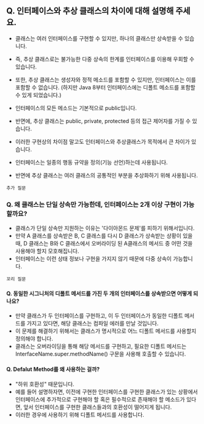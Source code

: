 ## **Q. 인터페이스와 추상 클래스의 차이에 대해 설명해 주세요.**

- 클래스는 여러 인터페이스를 구현할 수 있지만, 하나의 클래스만 상속받을 수 있습니다. 
- 즉, 추상 클래스로는 불가능한 다중 상속의 한계를 인터페이스를 이용해 우회할 수 있습니다. 
- 또한, 추상 클래스는 생성자와 정적 메소드를 포함할 수 있지만, 인터페이스는 이를 포함할 수 없습니다. (하지만 Java 8부터 인터페이스에는 디폴트 메소드를 포함할 수 있게 되었습니다.)
- 인터페이스의 모든 메소드는 기본적으로 public입니다. 
- 반면에, 추상 클래스는 public, private, protected 등의 접근 제어자를 가질 수 있습니다.

- 이러한 구현상의 차이점 말고도 인터페이스와 추상클래스가 목적에서 큰 차이가 있습니다. 
- 인터페이스는 일종의 행동 규약을 정의(기능 선언)하는데 사용됩니다. 
- 반면에 추상 클래스는 여러 클래스의 공통적인 부분을 추상화하기 위해 사용됩니다.

`추가 질문`

### **Q. 왜 클래스는 단일 상속만 가능한데, 인터페이스는 2개 이상 구현이 가능할까요?**

- 클래스가 단일 상속만 지원하는 이유는 '다이아몬드 문제'를 피하기 위해서입니다. 
- 만약 A 클래스를 상속받은 B, C 클래스를 다시 D 클래스가 상속받는 상황이 있을때, D 클래스는 B와 C 클래스에서 오버라이딩 된 A클래스의 메서드 중 어떤 것을 사용해야 할지 모호해집니다. 
- 인터페이스는 이런 상태 정보나 구현을 가지지 않기 때문에 다중 상속이 가능합니다.

`꼬리 질문`

#### **Q. 동일한 시그니처의 디폴트 메서드를 가진 두 개의 인터페이스를 상속받으면 어떻게 되나요?**

- 만약 클래스가 두 인터페이스를 구현하고, 이 두 인터페이스가 동일한 디폴트 메서드를 가지고 있다면, 해당 클래스는 컴파일 에러를 만날 것입니다.
- 이 문제를 해결하기 위해서는 클래스가 명시적으로 어느 디폴트 메서드를 사용할지 정의해야 합니다. 
- 클래스는 오버라이딩을 통해 해당 메서드를 구현하고, 필요한 디폴트 메서드는 InterfaceName.super.methodName() 구문을 사용해 호출할 수 있습니다.

#### **Q. Defalut Method를 왜 사용하는 걸까?**

- "하위 호환성" 때문입니다. 
- 예를 들어 설명하자면, 이전에 구현한 인터페이스를 구현한 클래스가 있는 상황에서 인터페이스에 추가적으로 구현해야 할 혹은 필수적으로 존재해야 할 메소드가 있다면, 앞서 인터페이스를 구현한 클래스들과의 호환성이 떨어지게 됩니다. 
- 이러한 경우에 사용하기 위해 디폴트 메서드를 사용합니다.